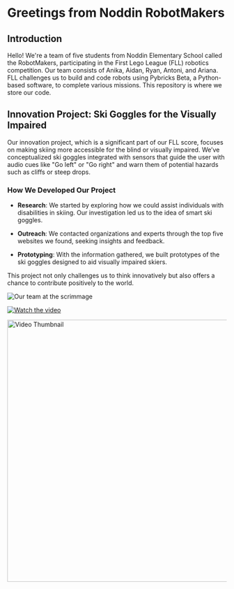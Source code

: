 <!-- markdownlint-disable MD033 -->

# Greetings from Noddin RobotMakers

## Introduction

Hello! We're a team of five students from Noddin Elementary School called the RobotMakers,
participating in the First Lego League (FLL) robotics competition.
Our team consists of Anika, Aidan, Ryan, Antoni, and Ariana.
FLL challenges us to build and code robots using Pybricks Beta, a Python-based software, to complete various missions. 
This repository is where we store our code.

## Innovation Project: Ski Goggles for the Visually Impaired

Our innovation project, which is a significant part of our FLL score,
focuses on making skiing more accessible for the blind or visually impaired.
We’ve conceptualized ski goggles integrated with sensors that guide the user with audio cues like "Go left" or "Go right"
and warn them of potential hazards such as cliffs or steep drops.

### How We Developed Our Project

- **Research**: We started by exploring how we could assist individuals with disabilities in skiing. 
Our investigation led us to the idea of smart ski goggles.

- **Outreach**: We contacted organizations and experts through the top five websites we found,
seeking insights and feedback.

- **Prototyping**: With the information gathered, we built prototypes of the ski goggles
designed to aid visually impaired skiers.

This project not only challenges us to think innovatively but also offers a chance to contribute positively to the world.

![Our team at the scrimmage](https://drive.google.com/uc?export=view&id=19FzbHOy3OIH4JUkiMoLXOp3r7Wb1ECbq)

[![Watch the video](https://img.youtube.com/vi/gz8UgMTxCSI/default.jpg)](https://youtu.be/gz8UgMTxCSI)

<a href="https://youtu.be/gz8UgMTxCSI">
  <img src="url_to_thumbnail.jpg" alt="Video Thumbnail" width="700" height="600">
</a>
